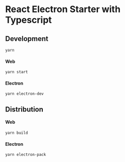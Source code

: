 # React Electron Starter with Typescript

## Development
`yarn`

#### Web
`yarn start`

#### Electron
`yarn electron-dev`

## Distribution

#### Web
`yarn build`

#### Electron
`yarn electron-pack`
